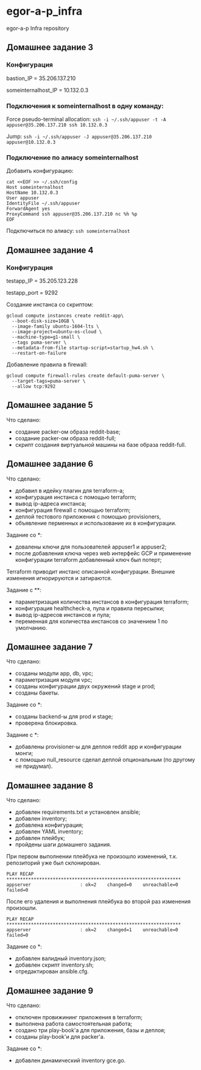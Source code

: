 # egor-a-p_infra
egor-a-p Infra repository

## Домашнее задание 3

### Конфигурация

bastion_IP = 35.206.137.210

someinternalhost_IP = 10.132.0.3

### Подключения к someinternalhost в одну команду:

Force pseudo-terminal allocation:  ```ssh -i ~/.ssh/appuser -t -A appuser@35.206.137.210 ssh 10.132.0.3```

Jump:  ```ssh -i ~/.ssh/appuser -J appuser@35.206.137.210 appuser@10.132.0.3```

### Подключение по алиасу someinternalhost

Добавить конфигурацию:

```
cat <<EOF >> ~/.ssh/config 
Host someinternalhost
HostName 10.132.0.3
User appuser
IdentityFile ~/.ssh/appuser
ForwardAgent yes
ProxyCommand ssh appuser@35.206.137.210 nc %h %p
EOF
```
Подключиться по алиасу: ```ssh someinternalhost```

## Домашнее задание 4

### Конфигурация

testapp_IP = 35.205.123.228

testapp_port = 9292

Создание инстанса со скриптом:

```
gcloud compute instances create reddit-app\
  --boot-disk-size=10GB \
  --image-family ubuntu-1604-lts \
  --image-project=ubuntu-os-cloud \
  --machine-type=g1-small \
  --tags puma-server \
  --metadata-from-file startup-script=startup_hw4.sh \
  --restart-on-failure
```  

Добавление правила в firewall:

```
gcloud compute firewall-rules create default-puma-server \
  --target-tags=puma-server \
  --allow tcp:9292
```

## Домашнее задание 5

Что сделано:

 - создание packer-ом образа reddit-base;
 - создание packer-ом образа reddit-full;
 - скрипт создания виртуальной машины на базе образа reddit-full.
 
 ## Домашнее задание 6
 
Что сделано:
 
 - добавил в идейку плагин для terraform-a;
 - конфигурация инстанса с помощью terraform;
 - вывод ip-адреса инстанса;
 - конфигурация firewall с помощью terraform;
 - деплой тестового приложения с помощью provisioners,
 - объявление перменных и использование их в конфигурации.
 
Задание со *:

 - довалены ключи для пользователей appuser1 и appuser2;
 - после добавления ключа через web интерфейс GCP и применение конфигурации terraform добавленный ключ был потерт;
 
Terraform приводит инстанс описанной конфигурации. Внешние изменения игнорируются и затираются.

Задание с **:

 - параметризация количества инстансов в конфигурация terraform;
 - конфигурация healthcheck-а, пула и правила пересылки;
 - вывод ip-адресов инстансов и пула;
 - переменная для количества инстансов со значением 1 по умолчанию.
 
 ## Домашнее задание 7
 
Что сделано:
 
 - созданы модули app, db, vpc;
 - параметризация модуля vpc;
 - созданы конфигурации двух окружений stage и prod;
 - созданы бакеты.
 
Задание со *:

 - созданы backend-ы для prod и stage;
 - проверена блокировка.
 
Задание с *:

 - добавлены provisioner-ы для деплоя reddit app и конфигурации монги;
 - с помощью null_resource сделал деплой опциональным (по другому не придумал).

 ## Домашнее задание 8

Что сделано:
 
 - добавлен requirements.txt и установлен ansible;
 - добавлен inventory;
 - добавлена конфигурация;
 - добавлен YAML inventory;
 - добавлен плейбук;
 - пройдены шаги домашнего задания.

При первом выполнении плейбука не произошло изменений, т.к. репозиторий уже был склонирован.
```
PLAY RECAP ****************************************************************
appserver                  : ok=2    changed=0    unreachable=0    failed=0 
```
После его удаления и выполнения плейбука во второй раз изменения произошли.
```
PLAY RECAP ****************************************************************
appserver                  : ok=2    changed=1    unreachable=0    failed=0 
```

Задание со *:

 - добавлен валидный inventory.json;
 - добавлен скрипт inventory.sh;
 - отредактирован ansible.cfg.
 
  ## Домашнее задание 9
 
 Что сделано:
  
  - отключен провижининг приложения в terraform;
  - выполнена работа самостоятельная работа;
  - создано три play-book'а для приложения, базы и деплоя;
  - созданы play-book'и для packer'a.

 Задание со *:
 
  - добавлен динамический inventory gce.go.
 

